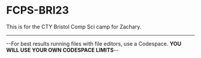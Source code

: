 # FCPS-BRI23
This is for the CTY Bristol Comp Sci camp for Zachary.

-------------------------------------------------------

--For best results running files with file editors, use a Codespace. ****YOU WILL USE YOUR OWN CODESPACE LIMITS****--